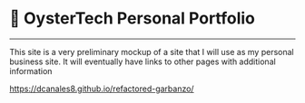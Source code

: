# 📖 OysterTech Personal Portfolio
---
This site is a very preliminary mockup of a site that I will use as my personal business site. It will eventually have links to other pages with additional information











https://dcanales8.github.io/refactored-garbanzo/


